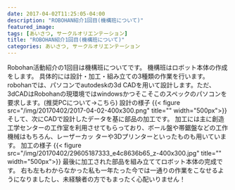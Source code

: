 ```yaml
---
date: 2017-04-02T11:25:05-04:00
description: "ROBOHAN紹介1回目(機構班について)"
featured_image: 
tags: [あいさつ, サークルオリエンテーション]
title: "ROBOHAN紹介1回目(機構班について)"
categories: あいさつ, サークルオリエンテーション
---
```


Robohan活動紹介の1回目は機構班についてです。
機構班はロボット本体の作成をします。
具体的には設計・加工・組み立ての3種類の作業を行います。
robohanでは、パソコンでautodeskの3d CADを用いて設計します。ただ、3dCADはRobohanの現環境ではwindowsかつそこそこのスペックのパソコンを要求します。(推奨PCについて->こちら)
設計の様子
{{< figure src="/img/20170402/2017-04-02-400x300.png" title="" width="500px">}}
そして、次にCADで設計したデータを基に部品の加工です。
加工には主に創造工学センターの工作室を利用させてもらっており、ボール盤や帯鋸盤などの工作機械はもちろん、レーザーカッ
ターや3Dプリンターといったものも用いています。
加工の様子
{{< figure src="/img/20170402/29605187333_e4c8636b65_z-400x300.jpg" title="" width="500px">}}
最後に加工された部品を組み立ててロボット本体の完成です。
右も左もわからなかった私も一年たった今では一通りの作業をこなせるようになりましたし、未経験者の方でもまったく心配いりません！
